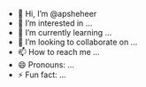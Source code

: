 - 👋 Hi, I’m @apsheheer
- 👀 I’m interested in ...
- 🌱 I’m currently learning ...
- 💞️ I’m looking to collaborate on ...
- 📫 How to reach me ...
- 😄 Pronouns: ...
- ⚡ Fun fact: ...

<!---
apsheheer/apsheheer is a ✨ special ✨ repository because its `README.md` (this file) appears on your GitHub profile.
You can click the Preview link to take a look at your changes.
--->
